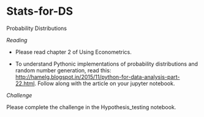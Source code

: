 # Stats-for-DS
Probability Distributions

*Reading*

- Please read chapter 2 of Using Econometrics. 


- To understand Pythonic implementations of probability distributions and random number generation, read this: http://hamelg.blogspot.in/2015/11/python-for-data-analysis-part-22.html. Follow along with the article on your jupyter notebook.

*Challenge*

Please complete the challenge in the Hypothesis_testing notebook. 
